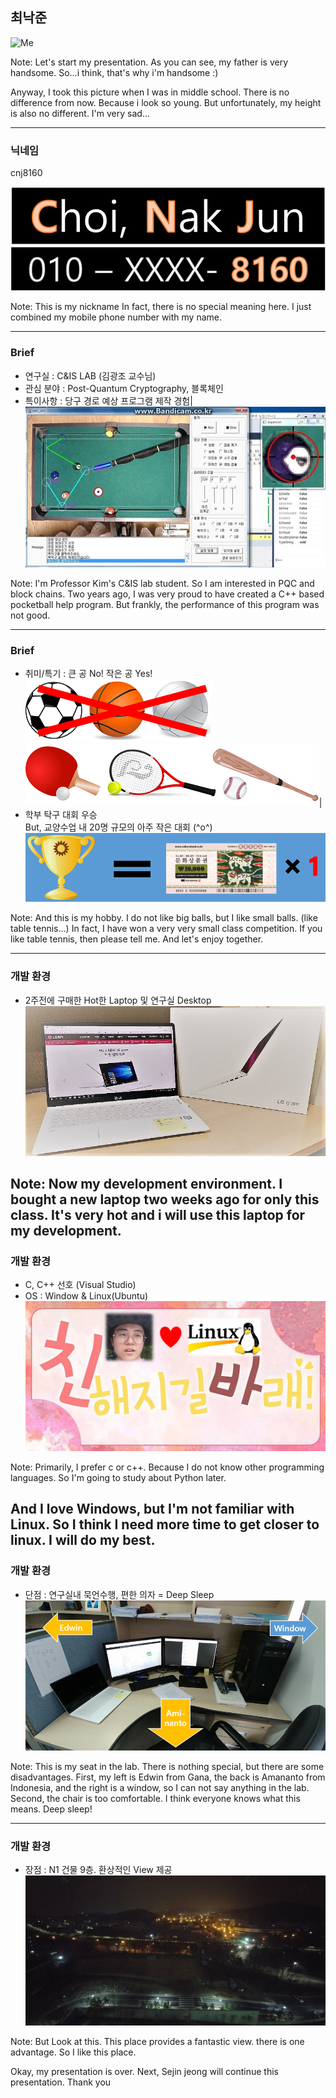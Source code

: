 ## 최낙준

![Me](images/Me.png)

Note:
Let's start my presentation.
As you can see, my father is very handsome.
So...i think, that's why i'm handsome :)

Anyway, I took this picture when I was in middle school.
There is no difference from now.
Because i look so young.
But unfortunately, my height is also no different.
I'm very sad...

---

### 닉네임
 cnj8160
 
![NJ_name](images/NJ_name.png)
![NJ_number](images/NJ_number.png)

Note:
This is my nickname
In fact, there is no special meaning here.
I just combined my mobile phone number with my name.

---

### Brief
 - 연구실 : C&IS LAB (김광조 교수님)
 - 관심 분야 : Post-Quantum Cryptography, 블록체인 
 - 특이사항 : 당구 경로 예상 프로그램 제작 경험|
![NJ_project1](images/NJ_project1.jpg)

Note:
I'm Professor Kim's C&IS lab student.
So I am interested in PQC and block chains.
Two years ago, I was very proud to have created a C++ based pocketball help program.
But frankly, the performance of this program was not good.

---
### Brief
 - 취미/특기 : 큰 공 No! 작은 공 Yes!  
![NJ-hate](images/NJ-hate.png)
![NJ-love](images/NJ-love.png)| 
 - 학부 탁구 대회 우승  
But, 교양수업 내 20명 규모의 아주 작은 대회 (^o^)
![NJ_contest](images/NJ_contest.png)

Note: 
And this is my hobby.
I do not like big balls, but I like small balls. (like table tennis...)
In fact, I have won a very very small class competition.
If you like table tennis, then please tell me.
And let's enjoy together.

---

### 개발 환경
 - 2주전에 구매한 Hot한 Laptop 및 연구실 Desktop
![NJ_laptop](images/NJ_laptop.jpg)

Note:
Now my development environment.
I bought a new laptop two weeks ago for only this class.
It's very hot and i will use this laptop for my development.
---
### 개발 환경
 - C, C++ 선호 (Visual Studio)
 - OS : Window & Linux(Ubuntu)
![NJ_friend](images/NJ_friend.png)

Note:
Primarily, I prefer c or c++.
Because I do not know other programming languages.
So I'm going to study about Python later.

And I love Windows, but I'm not familiar with Linux.
So I think I need more time to get closer to linux.
I will do my best.
---

### 개발 환경
 - 단점 : 연구실내 묵언수행, 편한 의자 = Deep Sleep
![my_seat](images/my_seat.png)

Note:
This is my seat in the lab.
There is nothing special, but there are some disadvantages.
First, my left is Edwin from Gana, the back is Amananto from Indonesia, and the right is a window, so I can not say anything in the lab.
Second, the chair is too comfortable.
I think everyone knows what this means.
Deep sleep!

---
### 개발 환경
 - 장점 : N1 건물 9층. 환상적인 View 제공
![Lab_view](images/Lab_view.jpg)

Note:
But Look at this.
This place provides a fantastic view.
there is one advantage.
So I like this place.

Okay, my presentation is over.
Next, Sejin jeong will continue this presentation.
Thank you
